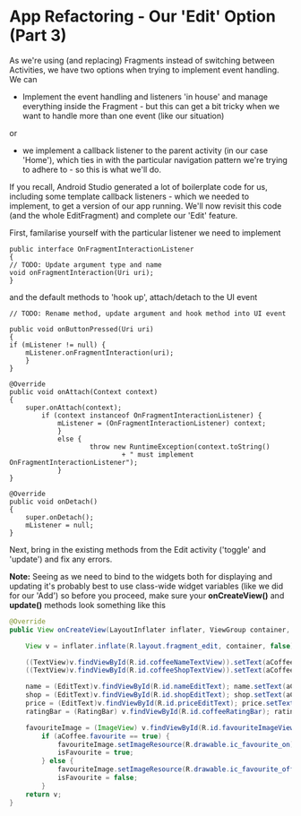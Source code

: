 # App Refactoring - Our 'Edit' Option \(Part 3\)

As we're using \(and replacing\) Fragments instead of switching between Activities, we have two options when trying to implement event handling.  We can

* Implement the event handling and listeners 'in house' and manage everything inside the Fragment - but this can get a bit tricky when we want to handle more than one event \(like our situation\)

or

* we implement a callback listener to the parent activity \(in our case 'Home'\), which ties in with the particular navigation pattern we're trying to adhere to - so this is what we'll do.

If you recall, Android Studio generated a lot of boilerplate code for us, including some template callback listeners - which we needed to implement, to get a version of our app running. We'll now revisit this code \(and the whole EditFragment\) and complete our 'Edit' feature.

First, familarise yourself with the particular listener we need to implement

```
public interface OnFragmentInteractionListener 
{    
// TODO: Update argument type and name    
void onFragmentInteraction(Uri uri);
}
```

and the default methods to 'hook up', attach\/detach to the UI event

```
// TODO: Rename method, update argument and hook method into UI event

public void onButtonPressed(Uri uri) 
{    
if (mListener != null) {        
    mListener.onFragmentInteraction(uri);    
    }
}

@Override
public void onAttach(Context context) 
{    
    super.onAttach(context);    
        if (context instanceof OnFragmentInteractionListener) {        
            mListener = (OnFragmentInteractionListener) context;    
            } 
            else {        
                    throw new RuntimeException(context.toString()                
                            + " must implement OnFragmentInteractionListener");    
            }
}

@Override
public void onDetach() 
{    
    super.onDetach();    
    mListener = null;
}
```

Next, bring in the existing methods from the Edit activity \('toggle' and 'update'\) and fix any errors.

**Note:** Seeing as we need to bind to the widgets both for displaying and updating it's probably best to use class-wide widget variables \(like we did for our 'Add'\) so before you proceed, make sure your **onCreateView\(\)** and **update\(\)** methods look something like this

```java
@Override
public View onCreateView(LayoutInflater inflater, ViewGroup container, Bundle savedInstanceState) { 

    View v = inflater.inflate(R.layout.fragment_edit, container, false); 

    ((TextView)v.findViewById(R.id.coffeeNameTextView)).setText(aCoffee.name); 
    ((TextView)v.findViewById(R.id.coffeeShopTextView)).setText(aCoffee.shop); 

    name = (EditText)v.findViewById(R.id.nameEditText); name.setText(aCoffee.name); 
    shop = (EditText)v.findViewById(R.id.shopEditText); shop.setText(aCoffee.shop); 
    price = (EditText)v.findViewById(R.id.priceEditText); price.setText(""+aCoffee.price); 
    ratingBar = (RatingBar) v.findViewById(R.id.coffeeRatingBar); ratingBar.setRating((float)aCoffee.rating); 

    favouriteImage = (ImageView) v.findViewById(R.id.favouriteImageView); 
        if (aCoffee.favourite == true) { 
            favouriteImage.setImageResource(R.drawable.ic_favourite_on); 
            isFavourite = true; 
        } else { 
            favouriteImage.setImageResource(R.drawable.ic_favourite_off); 
            isFavourite = false; 
        } 
    return v;
}
```

